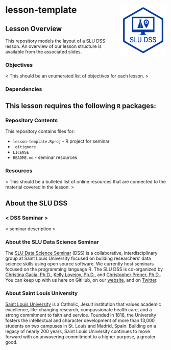 lesson-template <img src="https://raw.githubusercontent.com/slu-dss/fall-2017-seminar-01/sources/logo.png" align="right" />
===========================================================

## Lesson Overview
This repository models the layout of a SLU DSS lesson. An overview of our lesson structure is available from the associated slides.

### Objectives
< This should be an enumerated list of objectives for each lesson. >

### Dependencies
This lesson requires the following `R` packages:
- 

### Repository Contents
This repository contains files for:
- `lesson-template.Rproj` - R project for seminar
- `.gitignore`
- `LICENSE`
- `README.md` - seminar resources

### Resources
< This should be a bulleted list of online resources that are connected to the material covered in the lesson. >

## About the SLU DSS
### < DSS Seminar >
< seminar description >

### About the SLU Data Science Seminar
The [SLU Data Science Seminar](https://slu-dss.githb.io) (DSS) is a collaborative, interdisciplinary group at Saint Louis University focused on building researchers’ data science skills using open source software. We currently host seminars focused on the programming language R. The SLU DSS is co-organized by [Christina Gacia, Ph.D.](mailto:christina.garcia@slu.edu), [Kelly Lovejoy, Ph.D.](mailto:kelly.lovejoy@slu.edu@slu.edu), and [Christopher Prener, Ph.D.](mailto:chris.prener@slu.edu}). You can keep up with us here on GitHub, on our [website](https://slu-dss.githb.io), and on [Twitter](https://twitter.com/SLUDSS).

### About Saint Louis University
[Saint Louis University](http://wwww.slu.edu) is a Catholic, Jesuit institution that values academic excellence, life-changing research, compassionate health care, and a strong commitment to faith and service. Founded in 1818, the University fosters the intellectual and character development of more than 13,000 students on two campuses in St. Louis and Madrid, Spain. Building on a legacy of nearly 200 years, Saint Louis University continues to move forward with an unwavering commitment to a higher purpose, a greater good.
